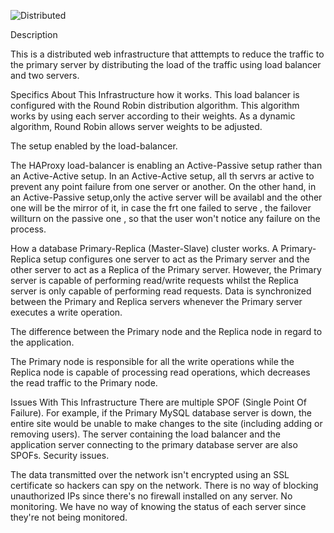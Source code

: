 ![Distributed](https://i.imgur.com/wSsNvGp.png)

Description

This is a distributed web infrastructure that atttempts to reduce the traffic to the primary server by distributing the load of the traffic using load balancer and two servers.

Specifics About This Infrastructure
 how it works.
This load balancer is configured with the Round Robin distribution algorithm. This algorithm works by using each server  according to their weights. As a dynamic algorithm, Round Robin allows server weights to be adjusted.

The setup enabled by the load-balancer.

The HAProxy load-balancer is enabling an Active-Passive setup rather than an Active-Active setup. In an Active-Active setup, all th servrs ar active to prevent any point failure from one server or another. On the other hand, in an Active-Passive setup,only the active server will be availabl and the other one will be the mirror of it, in case the frt one failed to serve , the failover willturn on the passive one , so that the user won't notice any failure on the process.

How a database Primary-Replica (Master-Slave) cluster works.
A Primary-Replica setup configures one server to act as the Primary server and the other server to act as a Replica of the Primary server. However, the Primary server is capable of performing read/write requests whilst the Replica server is only capable of performing read requests. Data is synchronized between the Primary and Replica servers whenever the Primary server executes a write operation.

The difference between the Primary node and the Replica node in regard to the application.

The Primary node is responsible for all the write operations  while the Replica node is capable of processing read operations, which decreases the read traffic to the Primary node.

Issues With This Infrastructure
There are multiple SPOF (Single Point Of Failure).
For example, if the Primary MySQL database server is down, the entire site would be unable to make changes to the site (including adding or removing users). The server containing the load balancer and the application server connecting to the primary database server are also SPOFs.
Security issues.

The data transmitted over the network isn't encrypted using an SSL certificate so hackers can spy on the network. There is no way of blocking unauthorized IPs since there's no firewall installed on any server.
No monitoring.
We have no way of knowing the status of each server since they're not being monitored.

